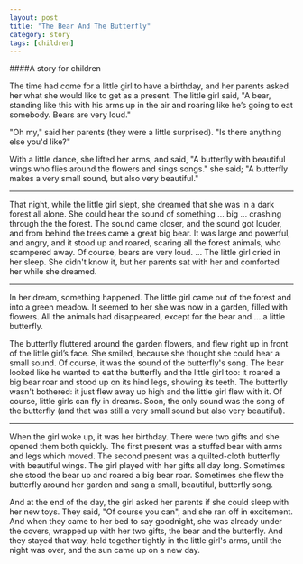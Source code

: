 ```yaml
---
layout: post
title: "The Bear And The Butterfly"
category: story
tags: [children]
---
```


####A story for children

The time had come for a little girl to have a birthday, and her parents asked her what she would like to get as a present. The little girl said, "A bear, standing like this with his arms up in the air and roaring like he’s going to eat somebody. Bears are very loud."

"Oh my," said her parents (they were a little surprised). "Is there anything else you'd like?"

With a little dance, she lifted her arms, and said, "A butterfly with beautiful wings who flies around the flowers and sings songs." she said; "A butterfly makes a very small sound, but also very beautiful."

--- 
That night, while the little girl slept, she dreamed that she was in a dark forest all alone. She could hear the sound of something … big ... crashing through the the forest. The sound came closer, and the sound got louder, and from behind the trees came a great big bear. It was large and powerful, and angry, and it stood up and roared, scaring all the forest animals, who scampered away. Of course, bears are very loud. ... The little girl cried in her sleep. She didn't know it, but her parents sat with her and comforted her while she dreamed.

--- 
In her dream, something happened. The little girl came out of the forest and into a green meadow. It seemed to her she was now in a garden, filled with flowers. All the animals had disappeared, except for the bear and … a little butterfly.

The butterfly fluttered around the garden flowers, and flew right up in front of the little girl’s face. She smiled, because she thought she could hear a small sound. Of course, it was the sound of the butterfly's song. The bear looked like he wanted to eat the butterfly and the little girl too: it roared a big bear roar and stood up on its hind legs, showing its teeth. The butterfly wasn't bothered: it just flew away up high and the little girl flew with it. Of course, little girls can fly in dreams. Soon, the only sound was the song of the butterfly (and that was still a very small sound but also very beautiful).

---
When the girl woke up, it was her birthday. There were two gifts and she opened them both quickly. The first present was a stuffed bear with arms and legs which moved. The second present was a quilted-cloth butterfly with beautiful wings. The girl played with her gifts all day long. Sometimes she stood the bear up and roared a big bear roar. Sometimes she flew the butterfly around her garden and sang a small, beautiful, butterfly song.

And at the end of the day, the girl asked her parents if she could sleep with her new toys. They said, "Of course you can", and she ran off in excitement. And when they came to her bed to say goodnight, she was already under the covers, wrapped up with her two gifts, the bear and the butterfly. And they stayed that way, held together tightly in the little girl's arms, until the night was over, and the sun came up on a new day.


